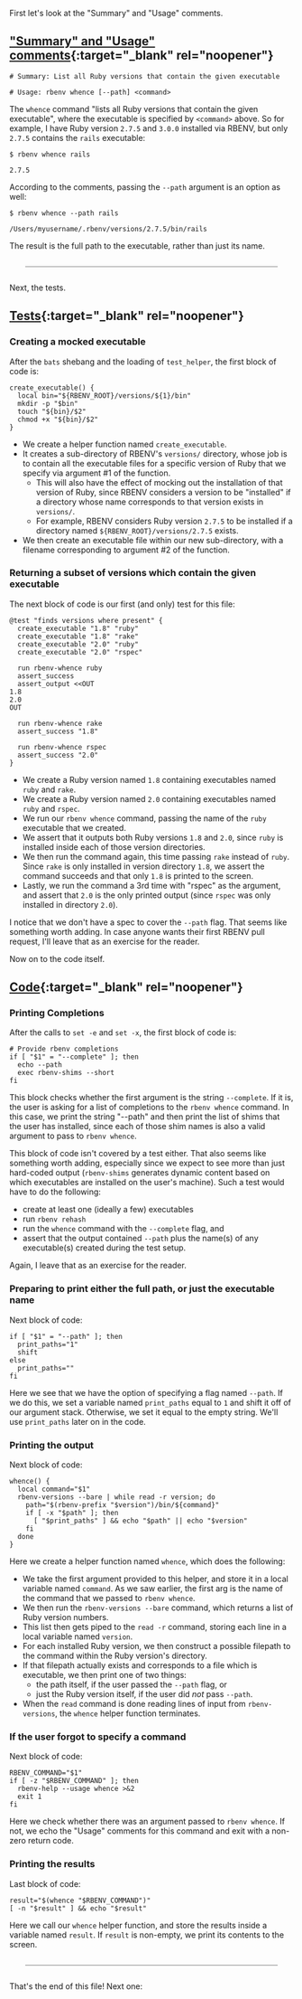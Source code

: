 First let's look at the "Summary" and "Usage" comments.

## ["Summary" and "Usage" comments](https://github.com/rbenv/rbenv/blob/c4395e58201966d9f90c12bd6b7342e389e7a4cb/libexec/rbenv-whence#L2-L3){:target="_blank" rel="noopener"}

```
# Summary: List all Ruby versions that contain the given executable

# Usage: rbenv whence [--path] <command>
```

The `whence` command "lists all Ruby versions that contain the given executable", where the executable is specified by `<command>` above.  So for example, I have Ruby version `2.7.5` and `3.0.0` installed via RBENV, but only `2.7.5` contains the `rails` executable:

```
$ rbenv whence rails

2.7.5
```

According to the comments, passing the `--path` argument is an option as well:

```
$ rbenv whence --path rails

/Users/myusername/.rbenv/versions/2.7.5/bin/rails
```

The result is the full path to the executable, rather than just its name.

<div style="margin: 2em; border-bottom: 1px solid grey"></div>

Next, the tests.

## [Tests](https://github.com/rbenv/rbenv/blob/c4395e58201966d9f90c12bd6b7342e389e7a4cb/test/whence.bats){:target="_blank" rel="noopener"}

### Creating a mocked executable

After the `bats` shebang and the loading of `test_helper`, the first block of code is:

```
create_executable() {
  local bin="${RBENV_ROOT}/versions/${1}/bin"
  mkdir -p "$bin"
  touch "${bin}/$2"
  chmod +x "${bin}/$2"
}
```

 - We create a helper function named `create_executable`.
 - It creates a sub-directory of RBENV's `versions/` directory, whose job is to contain all the executable files for a specific version of Ruby that we specify via argument #1 of the function.
    - This will also have the effect of mocking out the installation of that version of Ruby, since RBENV considers a version to be "installed" if a directory whose name corresponds to that version exists in `versions/`.
    - For example, RBENV considers Ruby version `2.7.5` to be installed if a directory named `${RBENV_ROOT}/versions/2.7.5` exists.
 - We then create an executable file within our new sub-directory, with a filename corresponding to argument #2 of the function.

### Returning a subset of versions which contain the given executable

The next block of code is our first (and only) test for this file:

```
@test "finds versions where present" {
  create_executable "1.8" "ruby"
  create_executable "1.8" "rake"
  create_executable "2.0" "ruby"
  create_executable "2.0" "rspec"

  run rbenv-whence ruby
  assert_success
  assert_output <<OUT
1.8
2.0
OUT

  run rbenv-whence rake
  assert_success "1.8"

  run rbenv-whence rspec
  assert_success "2.0"
}
```

 - We create a Ruby version named `1.8` containing executables named `ruby` and `rake`.
 - We create a Ruby version named `2.0` containing executables named `ruby` and `rspec`.
 - We run our `rbenv whence` command, passing the name of the `ruby` executable that we created.
 - We assert that it outputs both Ruby versions `1.8` and `2.0`, since `ruby` is installed inside each of those version directories.
 - We then run the command again, this time passing `rake` instead of `ruby`.  Since `rake` is only installed in version directory `1.8`, we assert the command succeeds and that only `1.8` is printed to the screen.
 - Lastly, we run the command a 3rd time with "rspec" as the argument, and assert that `2.0` is the only printed output (since `rspec` was only installed in directory `2.0`).

I notice that we don't have a spec to cover the `--path` flag.  That seems like something worth adding.  In case anyone wants their first RBENV pull request, I'll leave that as an exercise for the reader.

Now on to the code itself.

## [Code](https://github.com/rbenv/rbenv/blob/c4395e58201966d9f90c12bd6b7342e389e7a4cb/libexec/rbenv-whence){:target="_blank" rel="noopener"}

### Printing Completions

After the calls to `set -e` and `set -x`, the first block of code is:

```
# Provide rbenv completions
if [ "$1" = "--complete" ]; then
  echo --path
  exec rbenv-shims --short
fi
```

This block checks whether the first argument is the string `--complete`.  If it is, the user is asking for a list of completions to the `rbenv whence` command.  In this case, we print the string "--path" and then print the list of shims that the user has installed, since each of those shim names is also a valid argument to pass to `rbenv whence`.

This block of code isn't covered by a test either.  That also seems like something worth adding, especially since we expect to see more than just hard-coded output (`rbenv-shims` generates dynamic content based on which executables are installed on the user's machine).  Such a test would have to do the following:

 - create at least one (ideally a few) executables
 - run `rbenv rehash`
 - run the `whence` command with the `--complete` flag, and
 - assert that the output contained `--path` plus the name(s) of any executable(s) created during the test setup.

Again, I leave that as an exercise for the reader.

### Preparing to print either the full path, or just the executable name

Next block of code:

```
if [ "$1" = "--path" ]; then
  print_paths="1"
  shift
else
  print_paths=""
fi
```

Here we see that we have the option of specifying a flag named `--path`.  If we do this, we set a variable named `print_paths` equal to `1` and shift it off of our argument stack.  Otherwise, we set it equal to the empty string.  We'll use `print_paths` later on in the code.

### Printing the output

Next block of code:

```
whence() {
  local command="$1"
  rbenv-versions --bare | while read -r version; do
    path="$(rbenv-prefix "$version")/bin/${command}"
    if [ -x "$path" ]; then
      [ "$print_paths" ] && echo "$path" || echo "$version"
    fi
  done
}
```

Here we create a helper function named `whence`, which does the following:

 - We take the first argument provided to this helper, and store it in a local variable named `command`.  As we saw earlier, the first arg is the name of the command that we passed to `rbenv whence`.
 - We then run the `rbenv-versions --bare` command, which returns a list of Ruby version numbers.
 - This list then gets piped to the `read -r` command, storing each line in a local variable named `version`.
 - For each installed Ruby version, we then construct a possible filepath to the command within the Ruby version's directory.
 - If that filepath actually exists and corresponds to a file which is executable, we then print one of two things:
    - the path itself, if the user passed the `--path` flag, or
    - just the Ruby version itself, if the user did *not* pass `--path`.
 - When the `read` command is done reading lines of input from `rbenv-versions`, the `whence` helper function terminates.

### If the user forgot to specify a command

Next block of code:

```
RBENV_COMMAND="$1"
if [ -z "$RBENV_COMMAND" ]; then
  rbenv-help --usage whence >&2
  exit 1
fi
```

Here we check whether there was an argument passed to `rbenv whence`.  If not, we echo the "Usage" comments for this command and exit with a non-zero return code.

### Printing the results

Last block of code:

```
result="$(whence "$RBENV_COMMAND")"
[ -n "$result" ] && echo "$result"
```

Here we call our `whence` helper function, and store the results inside a variable named `result`.  If `result` is non-empty, we print its contents to the screen.

<div style="margin: 2em; border-bottom: 1px solid grey"></div>

That's the end of this file!  Next one:
